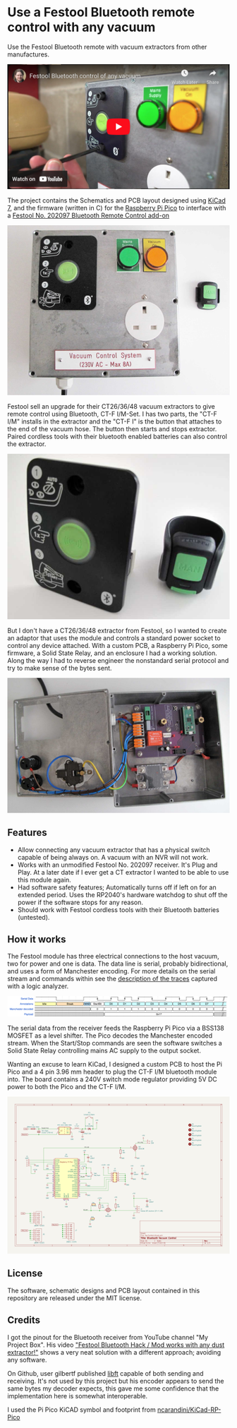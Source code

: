 # Use a Festool Bluetooth remote control with any vacuum

Use the Festool Bluetooth remote with vacuum extractors from other manufactures.

[![Video Demo](./images/Screenshot%202023-07-12%20at%2022.15.19.png)](https://youtu.be/SCtY6I_2gwY)

The project contains the Schematics and PCB layout designed using [KiCad 7](https://www.kicad.org/), and the firmware (written in C) for the [Raspberry Pi Pico](https://www.raspberrypi.com/products/raspberry-pi-pico/) to interface with a [Festool No. 202097 Bluetooth Remote Control add-on](https://www.amazon.co.uk/Festool-202097-Remote-Control-Blue/dp/B0794ZWFLR)

![Assembled project](./images/Assembled.jpg)

Festool sell an upgrade for their CT26/36/48 vacuum extractors to give remote control using Bluetooth, CT-F I/M-Set. I has two parts, the "CT-F I/M" installs in the extractor and the "CT-F I" is the button that attaches to the end of the vacuum hose. The button then starts and stops extractor. Paired cordless tools with their bluetooth enabled batteries can also control the extractor.

![Festool's bluetooth kit](./images/CT-FIM.jpg)

But I don't have a CT26/36/48 extractor from Festool, so I wanted to create an adaptor that uses the module and controls a standard power socket to control any device attached. With a custom PCB, a Raspberry Pi Pico, some firmware, a Solid State Relay, and an enclosure I had a working solution.  Along the way I had to reverse engineer the nonstandard serial protocol and try to make sense of the bytes sent.  

![Inside the box](./images/Open.jpg)


## Features
 - Allow connecting any vacuum extractor that has a physical switch capable of being always on.  A vacuum with an NVR will not work. 
 - Works with an unmodified Festool No. 202097 receiver. It's Plug and Play. At a later date if I ever get a CT extractor I wanted to be able to use this module again.
 - Had software safety features; Automatically turns off if left on for an extended period.  Uses the RP2040's hardware watchdog to shut off the power if the software stops for any reason.
 - Should work with Festool cordless tools with their Bluetooth batteries (untested). 


## How it works
The Festool module has three electrical connections to the host vacuum, two for power and one is data. The data line is serial, probably bidirectional, and uses a form of Manchester encoding.  For more details on the serial stream and commands within see the [description of the traces](./software/traces/) captured with a logic analyzer.

![Decoded serial steam](./software/traces/wavedrom.svg)

The serial data from the receiver feeds the Raspberry Pi Pico via a BSS138 MOSFET as a level shifter.  The Pico decodes the Manchester encoded stream. When the Start/Stop commands are seen the software switches a Solid State Relay controlling mains AC supply to the output socket.

Wanting an excuse to learn KiCad, I designed a custom PCB to host the Pi Pico and a 4 pin 3.96 mm header to plug the CT-F I/M bluetooth module into.  The board contains a 240V switch mode regulator providing 5V DC power to both the Pico and the CT-F I/M.

![Circuit schematics diagram](./images/Schematic.png)

## License
The software, schematic designs and PCB layout contained in this repository are released under the MIT license.

## Credits
I got the pinout for the Bluetooth receiver from YouTube channel "My Project Box". His video ["Festool Bluetooth Hack / Mod works with any dust extractor!"](https://www.youtube.com/watch?v=EyrakKOR5tI) shows a very neat solution with a different approach; avoiding any software.

On Github, user gilbertf published [libft](https://github.com/gilbertf/libft) capable of both sending and receiving. It's not used by this project but his encoder appears to send the same bytes my decoder expects, this gave me some confidence that the implementation here is somewhat interoperable.

I used the Pi Pico KiCAD symbol and footprint from [ncarandini/KiCad-RP-Pico](https://github.com/ncarandini/KiCad-RP-Pico)
